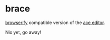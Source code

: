 # brace

[browserify](https://github.com/substack/node-browserify) compatible version of the [ace editor](http://ajaxorg.github.io/ace/).

Nix yet, go away!
